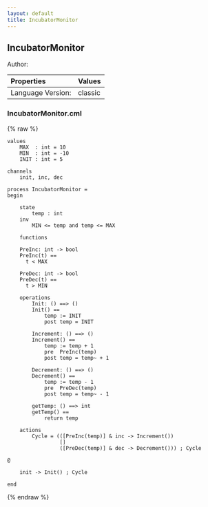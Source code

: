 ```yaml
---
layout: default
title: IncubatorMonitor
---
```


## IncubatorMonitor
Author: 




| Properties | Values          |
| :------------ | :---------- |
|Language Version:| classic|


### IncubatorMonitor.cml

{% raw %}
~~~
values
	MAX  : int = 10
	MIN  : int = -10
	INIT : int = 5

channels
    init, inc, dec

process IncubatorMonitor = 
begin

	state
		temp : int
	inv
		MIN <= temp and temp <= MAX
		
    functions
    
    PreInc: int -> bool
    PreInc(t) ==
      t < MAX
      
    PreDec: int -> bool
    PreDec(t) ==
      t > MIN
      
	operations
		Init: () ==> ()
		Init() ==
			temp := INIT
			post temp = INIT
	
		Increment: () ==> ()
		Increment() ==
			temp := temp + 1
			pre  PreInc(temp)
			post temp = temp~ + 1
			
		Decrement: () ==> ()
		Decrement() ==
			temp := temp - 1
			pre  PreDec(temp)
			post temp = temp~ - 1
			
		getTemp: () ==> int
		getTemp() == 
			return temp
			
	actions
		Cycle = (([PreInc(temp)] & inc -> Increment()) 
		         [] 
		         ([PreDec(temp)] & dec -> Decrement())) ; Cycle
			
@

	init -> Init() ; Cycle

end
~~~
{% endraw %}

